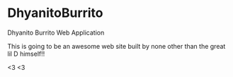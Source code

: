 # DhyanitoBurrito
Dhyanito Burrito Web Application

This is going to be an awesome web site built by none other than the great lil D himself!!

<3 <3


